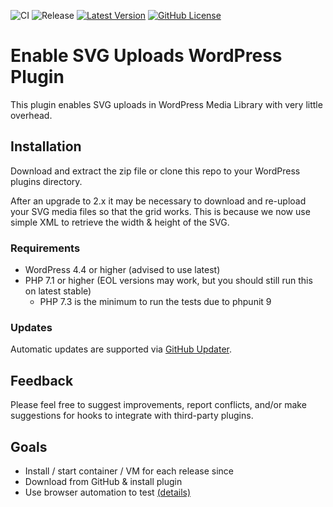 ![CI](https://github.com/Lewiscowles1986/WordPressSVGPlugin/workflows/CI/badge.svg)
![Release](https://github.com/Lewiscowles1986/WordPressSVGPlugin/workflows/Release/badge.svg)
[![Latest Version](https://img.shields.io/github/release/Lewiscowles1986/WordPressSVGPlugin.svg)](https://github.com/Lewiscowles1986/WordPressSVGPlugin/releases)
[![GitHub License](https://img.shields.io/badge/license-GPLv3-yellow.svg)](https://raw.githubusercontent.com/Lewiscowles1986/WordPressSVGPlugin/master/LICENSE)

# Enable SVG Uploads WordPress Plugin

This plugin enables SVG uploads in WordPress Media Library with very little overhead.

## Installation

Download and extract the zip file or clone this repo to your WordPress plugins directory.

After an upgrade to 2.x it may be necessary to download and re-upload your SVG media files so that the grid works. This is because we now use simple XML to retrieve the width & height of the SVG.

### Requirements

* WordPress 4.4 or higher (advised to use latest)
* PHP 7.1 or higher (EOL versions may work, but you should still run this on latest stable)
  * PHP 7.3 is the minimum to run the tests due to phpunit 9

### Updates

Automatic updates are supported via [GitHub Updater](https://github.com/afragen/github-updater).

## Feedback

Please feel free to suggest improvements, report conflicts, and/or make suggestions for hooks to integrate with third-party plugins.

## Goals

- Install / start container / VM for each release since
- Download from GitHub & install plugin
- Use browser automation to test [(details)](https://github.com/Lewiscowles1986/WordPressSVGPlugin/issues/5)
